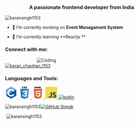 
<h3 align="center">A passionate frontend developer from India</h3>

<p align="left"> <img src="https://komarev.com/ghpvc/?username=karansingh1153&label=Profile%20views&color=0e75b6&style=flat" alt="karansingh1153" /> </p>

- 🔭 I’m currently working on **Event Managament System**

- 🌱 I’m currently learning **Reactjs **

<h3 align="left">Connect with me:</h3>
<img align="right" alt="Coding" width="400" src="https://c.tenor.com/BqbIhT4Mb7cAAAAd/programmer-rounded-edges.gif">
<p align="left">
<a href="https://instagram.com/karan_chauhan_1153" target="blank"><img align="center" src="https://raw.githubusercontent.com/rahuldkjain/github-profile-readme-generator/master/src/images/icons/Social/instagram.svg" alt="karan_chauhan_1153" height="30" width="40" /></a>
</p>

<h3 align="left">Languages and Tools:</h3>
<p align="left"> <a href="https://www.cprogramming.com/" target="_blank" rel="noreferrer"> <img src="https://raw.githubusercontent.com/devicons/devicon/master/icons/c/c-original.svg" alt="c" width="40" height="40"/> </a> <a href="https://www.w3schools.com/css/" target="_blank" rel="noreferrer"> <img src="https://raw.githubusercontent.com/devicons/devicon/master/icons/css3/css3-original-wordmark.svg" alt="css3" width="40" height="40"/> </a> <a href="https://www.w3.org/html/" target="_blank" rel="noreferrer"> <img src="https://raw.githubusercontent.com/devicons/devicon/master/icons/html5/html5-original-wordmark.svg" alt="html5" width="40" height="40"/> </a> <a href="https://developer.mozilla.org/en-US/docs/Web/JavaScript" target="_blank" rel="noreferrer"> <img src="https://raw.githubusercontent.com/devicons/devicon/master/icons/javascript/javascript-original.svg" alt="javascript" width="40" height="40"/> </a> <a href="https://kotlinlang.org" target="_blank" rel="noreferrer"> <img src="https://www.vectorlogo.zone/logos/kotlinlang/kotlinlang-icon.svg" alt="kotlin" width="40" height="40"/> </a> </p>



<p><img align="left" src="https://github-readme-stats.vercel.app/api/top-langs?username=karansingh1153&show_icons=true&locale=en&layout=compact" alt="karansingh1153" /></p>

[![GitHub Streak](https://streak-stats.demolab.com/?user=Karansingh1153)](https://git.io/streak-stats)

<p>&nbsp;<img align="center" src="https://github-readme-stats.vercel.app/api?username=karansingh1153&show_icons=true&locale=en" alt="karansingh1153" /></p>
